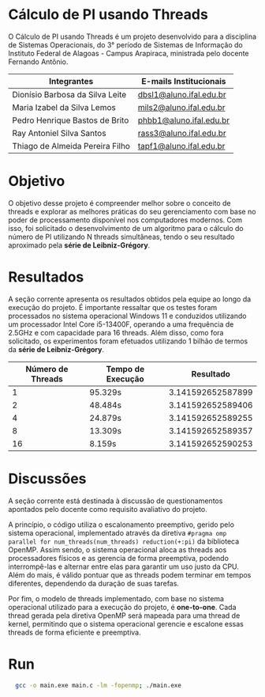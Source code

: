 # Cálculo de PI usando Threads

O Cálculo de PI usando Threads é um projeto desenvolvido para a disciplina de Sistemas Operacionais, do 3° período de Sistemas de Informação do Instituto Federal de Alagoas - Campus Arapiraca, ministrada pelo docente Fernando Antônio.

| Integrantes                     | E-mails Institucionais  |
| ------------------------------- | ----------------------- |
| Dionísio Barbosa da Silva Leite | dbsl1@aluno.ifal.edu.br |
| Maria Izabel da Silva Lemos     | mils2@aluno.ifal.edu.br |
| Pedro Henrique Bastos de Brito  | phbb1@aluno.ifal.edu.br |
| Ray Antoniel Silva Santos       | rass3@aluno.ifal.edu.br |
| Thiago de Almeida Pereira Filho | tapf1@aluno.ifal.edu.br |

# Objetivo

O objetivo desse projeto é compreender melhor sobre o conceito de threads e explorar as melhores práticas do seu gerenciamento com base no poder de processamento disponível nos computadores modernos. Com isso, foi solicitado o desenvolvimento de um algoritmo para o cálculo do número de PI utilizando N threads simultâneas, tendo o seu resultado aproximado pela **série de Leibniz-Grégory**.

# Resultados

A seção corrente apresenta os resultados obtidos pela equipe ao longo da execução do projeto. É importante ressaltar que os testes foram processados no sistema operacional Windows 11 e conduzidos utilizando um processador Intel Core i5-13400F, operando a uma frequência de 2.5GHz e com capacidade para 16 threads. Além disso, como fora solicitado, os experimentos foram efetuados utilizando 1 bilhão de termos da **série de Leibniz-Grégory**.

| Número de Threads | Tempo de Execução | Resultado         |
| ----------------- | ----------------- | ----------------- |
| 1                 | 95.329s           | 3.141592652587899 |
| 2                 | 48.484s           | 3.141592652589406 |
| 4                 | 24.879s           | 3.141592652589255 |
| 8                 | 13.309s           | 3.141592652589357 |
| 16                | 8.159s            | 3.141592652590253 |

# Discussões

A seção corrente está destinada à discussão de questionamentos apontados pelo docente como requisito avaliativo do projeto.

A princípio, o código utiliza o escalonamento preemptivo, gerido pelo sistema operacional, implementado através da diretiva `#pragma omp parallel for num_threads(num_threads) reduction(+:pi)` da biblioteca OpenMP. Assim sendo, o sistema operacional aloca as threads aos processadores físicos e as gerencia de forma preemptiva, podendo interrompê-las e alternar entre elas para garantir um uso justo da CPU. Além do mais, é válido pontuar que as threads podem terminar em tempos diferentes, dependendo da duração de suas tarefas.

Por fim, o modelo de threads implementado, com base no sistema operacional utilizado para a execução do projeto, é **one-to-one**. Cada thread gerada pela diretiva OpenMP será mapeada para uma thread de kernel, permitindo que o sistema operacional gerencie e escalone essas threads de forma eficiente e preemptiva.

# Run

```bash
  gcc -o main.exe main.c -lm -fopenmp; ./main.exe
```

